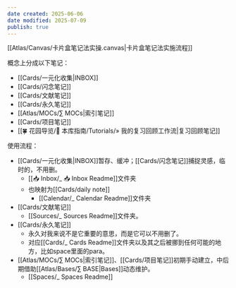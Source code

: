```yaml
---
date created: 2025-06-06
date modified: 2025-07-09
publish: true
---
```


[[Atlas/Canvas/卡片盒笔记法实操.canvas|卡片盒笔记法实施流程]]

概念上分成以下笔记：

- [[Cards/一元化收集\|INBOX]]
- [[Cards/闪念笔记]]
- [[Cards/文献笔记]]
- [[Cards/永久笔记]]
- [[Atlas/MOCs/∑ MOCs\|索引笔记]]
- [[Cards/项目笔记]]
- [[🍀 花园导览/🧰 本库指南/Tutorials/» 我的复习回顾工作流\|复习回顾笔记]]

使用流程：

- [[Cards/一元化收集\|INBOX]]暂存、缓冲；[[Cards/闪念笔记]]捕捉灵感，临时的，不用删。
	- [[📥 Inbox/_ 📥 Inbox Readme]]文件夹
	- 也映射为[[Cards/daily note]]
		- [[Calendar/_ Calendar Readme]]文件夹
- [[Cards/文献笔记]]
	- [[Sources/_ Sources Readme]]文件夹。
- [[Cards/永久笔记]]
	- 永久对我来说不是它重要的意思，而是它可以不用删了。
	- 对应[[Cards/_ Cards Readme]]文件夹以及其之后被挪到任何可能的地方，比如space里面的para。
- [[Atlas/MOCs/∑ MOCs\|索引笔记]]、[[Cards/项目笔记]]初期手动建立，中后期借助[[Atlas/Bases/∑ BASE\|Bases]]动态维护。
	- [[Spaces/_ Spaces Readme]]
